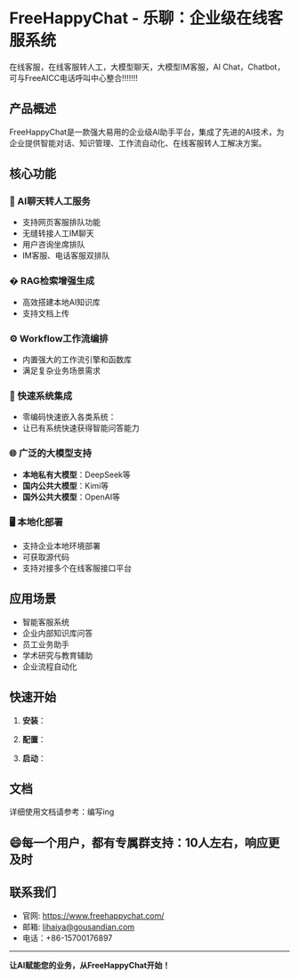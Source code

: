 # FreeHappyChat - 乐聊：企业级在线客服系统
在线客服，在线客服转人工，大模型聊天，大模型IM客服，AI Chat，Chatbot，可与FreeAICC电话呼叫中心整合!!!!!!!

## 产品概述
FreeHappyChat是一款强大易用的企业级AI助手平台，集成了先进的AI技术，为企业提供智能对话、知识管理、工作流自动化、在线客服转人工解决方案。

## 核心功能

### 💬 AI聊天转人工服务
- 支持网页客服排队功能
- 无缝转接人工IM聊天
- 用户咨询坐席排队
- IM客服、电话客服双排队

### � RAG检索增强生成
- 高效搭建本地AI知识库
- 支持文档上传

### ⚙️ Workflow工作流编排
- 内置强大的工作流引擎和函数库
- 满足复杂业务场景需求

### 🔌 快速系统集成
- 零编码快速嵌入各类系统：
- 让已有系统快速获得智能问答能力

### 🌐 广泛的大模型支持
- **本地私有大模型**：DeepSeek等
- **国内公共大模型**：Kimi等
- **国外公共大模型**：OpenAI等

### 🖥️ 本地化部署
- 支持企业本地环境部署
- 可获取源代码
- 支持对接多个在线客服接口平台

## 应用场景

- 智能客服系统
- 企业内部知识库问答
- 员工业务助手
- 学术研究与教育辅助
- 企业流程自动化

## 快速开始

1. **安装**：

2. **配置**：
 
3. **启动**：

## 文档

详细使用文档请参考：编写ing

## 😄每一个用户，都有专属群支持：10人左右，响应更及时

## 联系我们

- 官网: https://www.freehappychat.com/
- 邮箱: lihaiya@gousandian.com
- 电话：+86-15700176897
---
**让AI赋能您的业务，从FreeHappyChat开始！**
